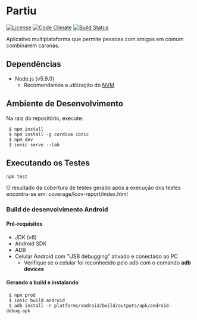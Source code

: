 # Partiu

[![License](https://img.shields.io/badge/license-MIT-blue.svg)](http://choosealicense.com/licenses/mit/)
[![Code Climate](https://codeclimate.com/github/mdsgpp2016/frontend/badges/gpa.svg)](https://codeclimate.com/github/mdsgpp2016/frontend)
[![Build Status](https://circleci.com/gh/mdsgpp2016/frontend.svg?style=shield)](https://circleci.com/gh/mdsgpp2016/frontend)

Aplicativo multiplataforma que permite pessoas com amigos em comum combinarem caronas.

## Dependências

- Node.js (v5.9.0)
  - Recomendamos a utilização do [NVM](https://github.com/creationix/nvm)

## Ambiente de Desenvolvimento

Na raiz do repositório, execute:

```
 $ npm install
 $ npm install -g cordova ionic
 $ npm dev
 $ ionic serve --lab
```

## Executando os Testes

```
npm test
```

O resultado da cobertura de testes gerado após a execução dos testes encontra-se em: coverage/lcov-report/index.html

### Build de desenvolvimento Android

#### Pré-requisitos

- JDK (v8)
- Android SDK
- ADB
- Celular Android com "USB debugging" ativado e conectado ao PC
  - Verifique se o celular foi reconhecido pelo adb com o comando **adb devices**

#### Gerando a build e instalando

```
 $ npm prod
 $ ionic build android
 $ adb install -r platforms/android/build/outputs/apk/android-debug.apk
```
